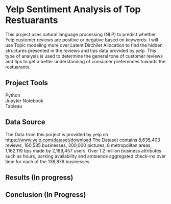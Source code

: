# Yelp Sentiment Analysis of Top Restuarants 

This project uses natural language processing (NLP) to predict whether Yelp customer reviews are positive or negative based on keywords. I will use Topic modeling more over Latent Dirchilet Allocation to find the hidden structures presented in the reviews and tips data provided by yelp. This type of analysis is used to determine the general tone of customer reviews and tips to get a better understanding of consumer preferences towards the restuarants.

## Project Tools 
Python <br /> 
Jupyter Notebook <br />
Tableau <br />

## Data Source 
The Data from this porject is provided by yelp on https://www.yelp.com/dataset/download
The Dataset contains 8,635,403 reviews, 160,585 businesses, 200,000 pictures, 
8 metropolitan areas, 1,162,119 tips made by 2,189,457 users. Over 1.2 million business attributes such as hours, parking availability and ambience aggregated check-ins over time for each of the 138,876 businesses.

## Results (In progress)

## Conclusion (In Progress)
